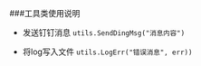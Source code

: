 ###工具类使用说明
* 发送钉钉消息
    `utils.SendDingMsg("消息内容")`

* 将log写入文件
    `utils.LogErr("错误消息", err))`
    
